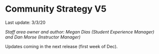 # Community Strategy V5  
Last update: 3/3/20

*Staff area owner and author: Megan Dias (Student Experience Manager) and Dan Morse (Instructor Manager)*

Updates coming in the next release (first week of Dec).
